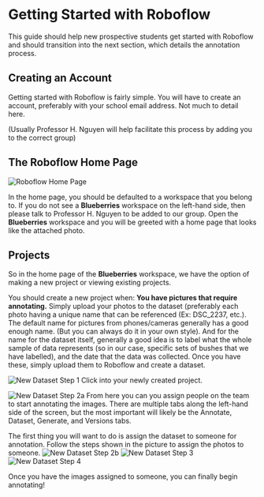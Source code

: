# Getting Started with Roboflow

This guide should help new prospective students get started with Roboflow and should transition into the next section, which details the annotation process.


## Creating an Account

Getting started with Roboflow is fairly simple. You will have to create an account, preferably with your school email address. Not much to detail here.

(Usually Professor H. Nguyen will help facilitate this process by adding you to the correct group)


## The Roboflow Home Page

![Roboflow Home Page](../images/Roboflow-Home.png)

In the home page, you should be defaulted to a workspace that you belong to. If you do not see a <b>Blueberries</b> workspace on the left-hand side, then please talk to Professor H. Nguyen to be added to our group. Open the <b>Blueberries</b> workspace and you will be greeted with a home page that looks like the attached photo.


## Projects

So in the home page of the <b>Blueberries</b> workspace, we have the option of making a new project or viewing existing projects. 

You should create a new project when: <b>You have pictures that require annotating.</b> Simply upload your photos to the dataset (preferably each photo having a unique name that can be referenced (Ex: DSC_2237, etc.). The default name for pictures from phones/cameras generally has a good enough name. (But you can always do it in your own style). And for the name for the dataset itself, generally a good idea is to label what the whole sample of data represents (so in our case, specific sets of bushes that we have labelled), and the date that the data was collected. Once you have these, simply upload them to Roboflow and create a dataset.

![New Dataset Step 1](../images/New-Dataset-Step1.png)
Click into your newly created project.


![New Dataset Step 2a](../images/New-Dataset-Step2a.png)
From here you can you assign people on the team to start annotating the images. There are multiple tabs along the left-hand side of the screen, but the most important will likely be the Annotate, Dataset, Generate, and Versions tabs.

The first thing you will want to do is assign the dataset to someone for annotation. Follow the steps shown in the picture to assign the photos to someone.
![New Dataset Step 2b](../images/New-Dataset-Step2b.png)
![New Dataset Step 3](../images/New-Dataset-Step3.png)
![New Dataset Step 4](../images/New-Dataset-Step4.png)

Once you have the images assigned to someone, you can finally begin annotating!

